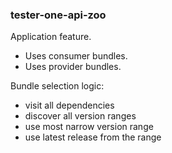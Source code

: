 ### tester-one-api-zoo

Application feature. 
* Uses consumer bundles.
* Uses provider bundles.

Bundle selection logic:
* visit all dependencies
* discover all version ranges
* use most narrow version range
* use latest release from the range